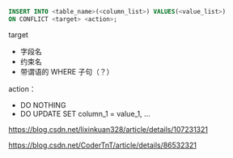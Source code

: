 ```sql
INSERT INTO <table_name>(<column_list>) VALUES(<value_list>)
ON CONFLICT <target> <action>;
```

target

- 字段名
- 约束名
- 带谓语的 WHERE 子句（？）

action：

- DO NOTHING
- DO UPDATE SET column_1 = value_1, ...

https://blog.csdn.net/lixinkuan328/article/details/107231321

https://blog.csdn.net/CoderTnT/article/details/86532321